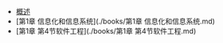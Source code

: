 
* [概述](./books/概述.md)
* [第1章 信息化和信息系统](./books/第1章 信息化和信息系统.md)
* [第1章 第4节软件工程](./books/第1章 第4节软件工程.md)

